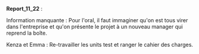 **Report_11_22** : 

Information manquante : Pour l'oral, il faut immaginer qu'on est tous virer dans l'entreprise et qu'on présente le projet à un nouveau manager qui reprend la boîte. 

Kenza et Emma : Re-travailler les units test et ranger le cahier des charges. 
